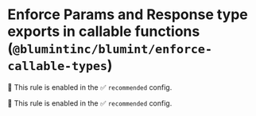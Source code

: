 # Enforce Params and Response type exports in callable functions (`@blumintinc/blumint/enforce-callable-types`)

💼 This rule is enabled in the ✅ `recommended` config.

<!-- end auto-generated rule header -->

💼 This rule is enabled in the ✅ `recommended` config.

<!-- end auto-generated rule header -->
